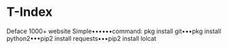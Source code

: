 # T-Index
Deface 1000+ website Simple••••••command: pkg install git•••pkg install python2•••pip2 install requests•••pip2 install lolcat
